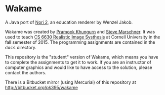 # Wakame
A Java port of [Nori 2](http://github.com/wjakob/nori), an education renderer by Wenzel Jakob.

Wakame was created by [Pramook Khungurn](http://www.cs.cornell.edu/~pramook) and [Steve Marschner](http://www.cs.cornell.edu/~srm).  It was used to teach [CS 6630 Realistic Image Systhesis](http://www.cs.cornell.edu/Courses/cs6630/2015fa) at Cornell University in the fall semester of 2015.  The programming assignments are contained in the <tt>docs</tt> directory.

This repository is the "student" version of Wakame, which means you have to complete the assignments to get it to work.  If you are an instructor of computer graphics and would like to have access to the solution, please contact the authors.

There is a Bitbucket mirror (using Mercurial) of this repository at http://bitbucket.org/pk395/wakame